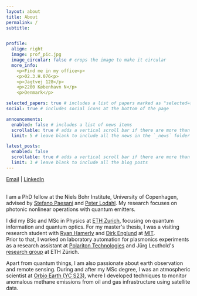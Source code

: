 ```yaml
---
layout: about
title: About
permalink: /
subtitle: 


profile:
  align: right
  image: prof_pic.jpg
  image_circular: false # crops the image to make it circular
  more_info:
    <p>Find me in my office<p>
    <p>02.3.H.076<p>
    <p>Jagtvej 128</p> 
    <p>2200 København N</p>
    <p>Denmark</p>

selected_papers: true # includes a list of papers marked as "selected={true}"
social: true # includes social icons at the bottom of the page

announcements:
  enabled: false # includes a list of news items
  scrollable: true # adds a vertical scroll bar if there are more than 3 news items
  limit: 5 # leave blank to include all the news in the `_news` folder

latest_posts:
  enabled: false
  scrollable: true # adds a vertical scroll bar if there are more than 3 new posts items
  limit: 3 # leave blank to include all the blog posts
---
```


[Email](etienne.corminboeuf@nbi.ku.dk)   |   [LinkedIn](https://www.linkedin.com/in/etienne-corminboeuf-44bb58192)
<br>
<br>

I am a PhD fellow at the Niels Bohr Institute, University of Copenhagen, advised by [Stefano Paesani](https://scholar.google.com/citations?user=u41vIV0AAAAJ&hl=it) and [Peter Lodahl](https://scholar.google.com/citations?user=JfKjRdUAAAAJ&hl=en&oi=ao). My research focuses on photonic nonlinear operations with quantum emitters.

I did my BSc and MSc in Physics at [ETH Zurich](https://www.phys.ethz.ch/), focusing on quantum information and quantum optics. For my master's thesis, I was a visiting research student with [Ryan Hamerly](https://scholar.google.com/citations?user=PUUW6h4AAAAJ&hl=en&oi=ao) and [Dirk Englund](https://scholar.google.com/citations?hl=en&user=ZFpENKoAAAAJ&view_op=list_works) at [MIT](https://qp.mit.edu/).  
Prior to that, I worked on laboratory automation for plasmonics experiments as a research assistant at [Polariton Technologies](https://www.polariton.ch/) and Jürg Leuthold's [research group](https://ief.ee.ethz.ch/) at ETH Zürich.

Apart from quantum things, I am also passionate about earth observation and remote sensing. During and after my MSc degree, I was an atmospheric scientist at [Orbio Earth (YC S23)](https://www.orbio.earth/), where I developed techniques to monitor anomalous methane emissions from oil and gas infrastructure using satellite data.
